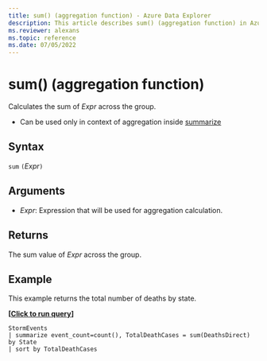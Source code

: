 ```yaml
---
title: sum() (aggregation function) - Azure Data Explorer
description: This article describes sum() (aggregation function) in Azure Data Explorer.
ms.reviewer: alexans
ms.topic: reference
ms.date: 07/05/2022
---
```

# sum() (aggregation function)

Calculates the sum of *Expr* across the group. 

* Can be used only in context of aggregation inside [summarize](summarizeoperator.md)

## Syntax

`sum` `(`*Expr*`)`

## Arguments

* *Expr*: Expression that will be used for aggregation calculation. 

## Returns

The sum value of *Expr* across the group.
 
## Example

This example returns the total number of deaths by state.

**\[**[**Click to run query**](https://dataexplorer.azure.com/clusters/help/databases/Samples?query=H4sIAAAAAAAAAwsuyS/KdS1LzSspVuCqUSguzc1NLMqsSlVIBYnFJ+eX5pXYgkkNTR2FkPySxByX1MSSDOfE4tRiBVuQBg2wQLFLZlFqcommQlKlQnBJYkkq2Lj8ohKQAJo+AH3fbol1AAAA)**\]**

```kusto
StormEvents 
| summarize event_count=count(), TotalDeathCases = sum(DeathsDirect) by State 
| sort by TotalDeathCases
```
